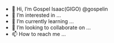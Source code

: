 - 👋 Hi, I’m Gospel Isaac(GIGO) @gospelin
- 👀 I’m interested in ...
- 🌱 I’m currently learning ...
- 💞️ I’m looking to collaborate on ...
- 📫 How to reach me ...

<!---
gospelin/gospelin is a ✨ special ✨ repository because its `README.md` (this file) appears on your GitHub profile.
You can click the Preview link to take a look at your changes.
--->
